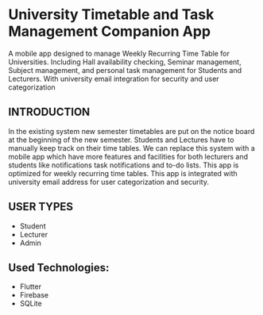 # University Timetable and Task Management Companion App

A mobile app designed to manage Weekly Recurring Time Table for Universities. Including Hall availability checking, Seminar management, Subject management, and personal task management for Students and Lecturers. With university email integration for security and user categorization

## INTRODUCTION

In the existing system new semester timetables are put on the notice board at the beginning of the new semester. Students and Lectures have to manually keep track on their time tables. We can replace this system with a mobile app which have more features and facilities for both lecturers and students like notifications task notifications and to-do lists. This app is optimized for weekly recurring time tables. This app is integrated with university email address for user categorization and security.


## USER TYPES
  
   * Student
   * Lecturer
   * Admin
 
## Used Technologies:
  * Flutter
  * Firebase
  * SQLite
